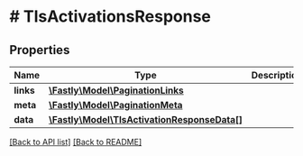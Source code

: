 # # TlsActivationsResponse

## Properties

Name | Type | Description | Notes
------------ | ------------- | ------------- | -------------
**links** | [**\Fastly\Model\PaginationLinks**](PaginationLinks.md) |  | [optional] 
**meta** | [**\Fastly\Model\PaginationMeta**](PaginationMeta.md) |  | [optional] 
**data** | [**\Fastly\Model\TlsActivationResponseData[]**](TlsActivationResponseData.md) |  | [optional] 


[[Back to API list]](../../README.md#endpoints) [[Back to README]](../../README.md)

